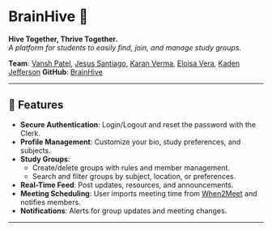 # BrainHive 🐝

**Hive Together, Thrive Together.**  
*A platform for students to easily find, join, and manage study groups.*

**Team**: [Vansh Patel](https://github.com/VanishedAIR), [Jesus Santiago](https://github.com/Jesus-29), [Karan Verma](https://github.com/KViruz2750), [Eloisa Vera](https://github.com/KadenJ13), [Kaden Jefferson](https://github.com/KadenJ13)
**GitHub**: [BrainHive](https://github.com/VanishedAIR/BrainHive)

---

## 🚀 Features
- **Secure Authentication**: Login/Logout and reset the password with the Clerk.  
- **Profile Management**: Customize your bio, study preferences, and subjects.  
- **Study Groups**:  
  - Create/delete groups with rules and member management.  
  - Search and filter groups by subject, location, or preferences.  
- **Real-Time Feed**: Post updates, resources, and announcements.  
- **Meeting Scheduling**: User imports meeting time from [When2Meet](https://www.when2meet.com) and notifies members.
- **Notifications**: Alerts for group updates and meeting changes.  

---
